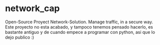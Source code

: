 # network_cap
Open-Source Proyect Network-Solution. Manage traffic, in a secure way.
Este proyecto no esta acabado, y tampoco tenemos pensado hacerlo, es bastante antiguo y de cuando empece a programar con python, asi que lo dejo publico :)
